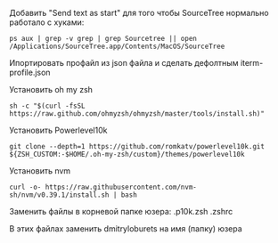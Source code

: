 Добавить "Send text as start" для того чтобы SourceTree нормально работало с хуками:

```shell
ps aux | grep -v grep | grep Sourcetree || open /Applications/SourceTree.app/Contents/MacOS/SourceTree
```

Ипортировать профайл из json файла и сделать дефолтным iterm-profile.json

Установить oh my zsh

```shell
sh -c "$(curl -fsSL https://raw.github.com/ohmyzsh/ohmyzsh/master/tools/install.sh)"
```

Установить Powerlevel10k
```shell
git clone --depth=1 https://github.com/romkatv/powerlevel10k.git ${ZSH_CUSTOM:-$HOME/.oh-my-zsh/custom}/themes/powerlevel10k
```

Установить nvm

```shell
curl -o- https://raw.githubusercontent.com/nvm-sh/nvm/v0.39.1/install.sh | bash
```

Заменить файлы в корневой папке юзера:
.p10k.zsh
.zshrc

В этих файлах заменить dmitryloburets на имя (папку) юзера

